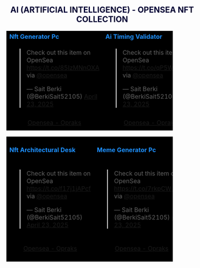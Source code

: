 <h2><center><font color="000033"> AI (ARTIFICIAL INTELLIGENCE) - OPENSEA NFT COLLECTION </font></center></h2>

<table style="width:87%;text-align:left;border-collapse:collapse;background-color:#000000;">
	<tr style="background-color:yellowgreen;color:#F5F5F5;">
   
   <tr>
    <th style="width:25%"><font color="#1E90FF"> Nft Generator Pc </font></th>
    <th style="width:25%"><font color="#1E90FF"> Ai Timing Validator </font></th>
    <th style="width:25%"><font color="#1E90FF"> Ai Computer Startup Pc </font></th>
  </tr>
   
     
  <tr>
  <td style="height:50px"><blockquote class="twitter-tweet" data-theme="dark"><p lang="en" dir="ltr">Check out this item on OpenSea <a href="https://t.co/85IzMNnOXA">https://t.co/85IzMNnOXA</a> via <a href="https://twitter.com/opensea?ref_src=twsrc%5Etfw">@opensea</a></p>&mdash; Sait Berki (@BerkiSait52105) <a href="https://twitter.com/BerkiSait52105/status/1914972881060036820?ref_src=twsrc%5Etfw">April 23, 2025</a></blockquote> <script async src="https://platform.twitter.com/widgets.js" charset="utf-8"></script>
 </td>
    
  <td style="height:50px"><blockquote class="twitter-tweet" data-theme="dark"><p lang="en" dir="ltr">Check out this item on OpenSea <a href="https://t.co/qP5W6AC3iX">https://t.co/qP5W6AC3iX</a> via <a href="https://twitter.com/opensea?ref_src=twsrc%5Etfw">@opensea</a></p>&mdash; Sait Berki (@BerkiSait52105) <a href="https://twitter.com/BerkiSait52105/status/1914997585997140132?ref_src=twsrc%5Etfw">April 23, 2025</a></blockquote> <script async src="https://platform.twitter.com/widgets.js" charset="utf-8"></script>
  </td>
    
  <td style="height:50px"><blockquote class="twitter-tweet" data-theme="dark"><p lang="en" dir="ltr">Check out this item on OpenSea <a href="https://t.co/8Ys0r4Tqus">https://t.co/8Ys0r4Tqus</a> via <a href="https://twitter.com/opensea?ref_src=twsrc%5Etfw">@opensea</a></p>&mdash; Sait Berki (@BerkiSait52105) <a href="https://twitter.com/BerkiSait52105/status/1914977865201856899?ref_src=twsrc%5Etfw">April 23, 2025</a></blockquote> <script async src="https://platform.twitter.com/widgets.js" charset="utf-8"></script>
  </td>   
</tr>

  <tr>
    <td style="height:40px"><a href=" https://opensea.io/Opraks" target="_blank"><center>Opensea - Opraks</center></a></td>
    <td style="height:40px"><a href=" https://opensea.io/Opraks" target="_blank"><center>Opensea - Opraks</center></a></td>
    <td style="height:40px"><a href=" https://opensea.io/Opraks" target="_blank"><center>Opensea - Opraks</center></a></td>
  </tr>
  
</table>


<table style="width:87%;text-align:left;border-collapse:collapse;background-color:#000000;">
	<tr style="background-color:yellowgreen;color:#F5F5F5;">
  <tr>
    <th style="width:25%"><font color="#1E90FF"> Nft Architectural Desk </font></th>
    <th style="width:25%"><font color="#1E90FF"> Meme Generator Pc </font></th>
    <th style="width:25%"><font color="#1E90FF"> Nft Create Studio </font></th>
  </tr>

  <tr>
   <td style="height:50px"><blockquote class="twitter-tweet" data-theme="dark"><p lang="en" dir="ltr">Check out this item on OpenSea <a href="https://t.co/f17j1jAPcf">https://t.co/f17j1jAPcf</a> via <a href="https://twitter.com/opensea?ref_src=twsrc%5Etfw">@opensea</a></p>&mdash; Sait Berki (@BerkiSait52105) <a href="https://twitter.com/BerkiSait52105/status/1914978522365313480?ref_src=twsrc%5Etfw">April 23, 2025</a></blockquote> <script async src="https://platform.twitter.com/widgets.js" charset="utf-8"></script>
 </td>
    
  <td style="height:50px"><blockquote class="twitter-tweet" data-theme="dark"><p lang="en" dir="ltr">Check out this item on OpenSea <a href="https://t.co/7rkpCWuoSS">https://t.co/7rkpCWuoSS</a> via <a href="https://twitter.com/opensea?ref_src=twsrc%5Etfw">@opensea</a></p>&mdash; Sait Berki (@BerkiSait52105) <a href="https://twitter.com/BerkiSait52105/status/1914978852624834698?ref_src=twsrc%5Etfw">April 23, 2025</a></blockquote> <script async src="https://platform.twitter.com/widgets.js" charset="utf-8"></script>
 </td>

  <td style="height:50px">
    
  </td>
  
</tr>
 
  <tr>
    <td style="height:40px"><a href=" https://opensea.io/Opraks" target="_blank"> <center>Opensea - Opraks </center></a></td>
    <td style="height:40px"><a href=" https://opensea.io/Opraks" target="_blank"> <center>Opensea - Opraks </center></a></td>
    <td style="height:40px"><a href=" https://opensea.io/Opraks" target="_blank"> <center>Opensea - Opraks </center></a></td>
  </tr>
  
</table>
